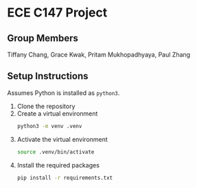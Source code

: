# ECE C147 Project

## Group Members

Tiffany Chang, Grace Kwak, Pritam Mukhopadhyaya, Paul Zhang

## Setup Instructions

Assumes Python is installed as `python3`.

1. Clone the repository
2. Create a virtual environment
    ```sh
    python3 -m venv .venv
    ```
3. Activate the virtual environment
    ```sh
    source .venv/bin/activate
    ```
4. Install the required packages
    ```sh
    pip install -r requirements.txt
    ```
